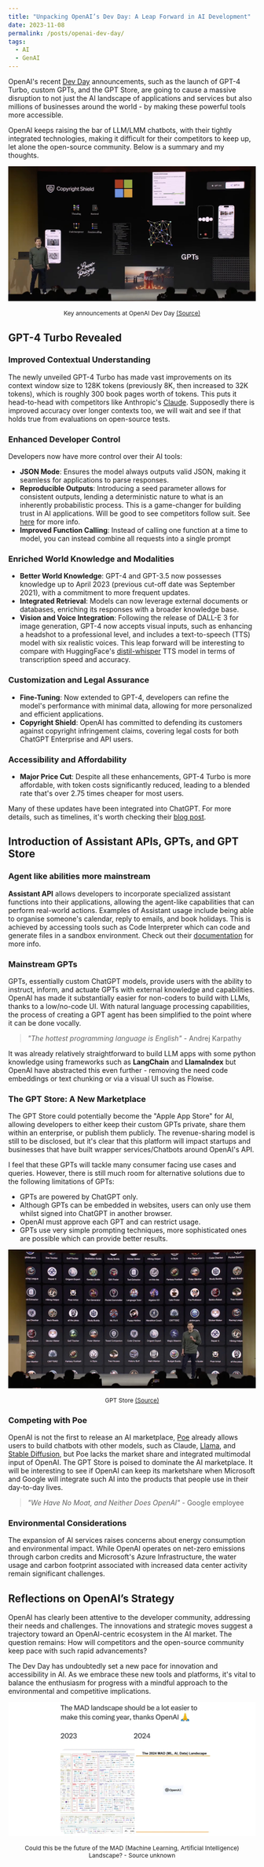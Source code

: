 ```yaml
---
title: "Unpacking OpenAI’s Dev Day: A Leap Forward in AI Development"
date: 2023-11-08
permalink: /posts/openai-dev-day/
tags:
  - AI
  - GenAI
---
```


OpenAI's recent [Dev Day](https://youtu.be/U9mJuUkhUzk) announcements, such as the launch of GPT-4 Turbo, custom GPTs, and the GPT Store, are going to cause a massive disruption to not just the AI landscape of applications and services but also millions of businesses around the world - by making these powerful tools more accessible.

OpenAI keeps raising the bar of LLM/LMM chatbots, with their tightly integrated technologies, making it difficult for their competitors to keep up, let alone the open-source community. Below is a summary and my thoughts.

![Sam Altman presenting at OpenAI Dev Day](/images/blog/2023-11-openai-dev-day.jpeg)
<p style="text-align: center;font-size:12px">Key announcements at OpenAI Dev Day <a href="https://youtu.be/U9mJuUkhUzk">(Source)</a></p>

## GPT-4 Turbo Revealed

### Improved Contextual Understanding

The newly unveiled GPT-4 Turbo has made vast improvements on its context window size to 128K tokens (previously 8K, then increased to 32K tokens), which is roughly 300 book pages worth of tokens. This puts it head-to-head with competitors like Anthropic's [Claude](https://claude.ai/). Supposedly there is improved accuracy over longer contexts too, we will wait and see if that holds true from evaluations on open-source tests.

### Enhanced Developer Control

Developers now have more control over their AI tools:

* **JSON Mode**: Ensures the model always outputs valid JSON, making it seamless for applications to parse responses.
* **Reproducible Outputs**: Introducing a seed parameter allows for consistent outputs, lending a deterministic nature to what is an inherently probabilistic process. This is a game-changer for building trust in AI applications. Will be good to see competitors follow suit. See [here](https://platform.openai.com/docs/guides/text-generation/reproducible-outputs) for more info.
* **Improved Function Calling**: Instead of calling one function at a time to model, you can instead combine all requests into a single prompt

### Enriched World Knowledge and Modalities

* **Better World Knowledge**: GPT-4 and GPT-3.5 now possesses knowledge up to April 2023 (previous cut-off date was September 2021), with a commitment to more frequent updates.
* **Integrated Retrieval**: Models can now leverage external documents or databases, enriching its responses with a broader knowledge base.
* **Vision and Voice Integration**: Following the release of DALL-E 3 for image generation, GPT-4 now accepts visual inputs, such as enhancing a headshot to a professional level, and includes a text-to-speech (TTS) model with six realistic voices. This leap forward will be interesting to compare with HuggingFace's [distil-whisper](https://huggingface.co/distil-whisper) TTS model in terms of transcription speed and accuracy.

### Customization and Legal Assurance

* **Fine-Tuning**: Now extended to GPT-4, developers can refine the model's performance with minimal data, allowing for more personalized and efficient applications.
* **Copyright Shield**: OpenAI has committed to defending its customers against copyright infringement claims, covering legal costs for both ChatGPT Enterprise and API users.

### Accessibility and Affordability

* **Major Price Cut**: Despite all these enhancements, GPT-4 Turbo is more affordable, with token costs significantly reduced, leading to a blended rate that's over 2.75 times cheaper for most users.

Many of these updates have been integrated into ChatGPT. For more details, such as timelines, it's worth checking their [blog post](https://openai.com/blog/new-models-and-developer-products-announced-at-devday).

## Introduction of Assistant APIs, GPTs, and GPT Store

### Agent like abilities more mainstream

**Assistant API** allows developers to incorporate specialized assistant functions into their applications, allowing the agent-like capabilities that can perform real-world actions. Examples of Assistant usage include being able to organise someone's calendar, reply to emails, and book holidays. This is achieved by accessing tools such as Code Interpreter which can code and generate files in a sandbox environment. Check out their [documentation](https://platform.openai.com/docs/assistants/how-it-works) for more info.

### Mainstream GPTs

GPTs, essentially custom ChatGPT models, provide users with the ability to instruct, inform, and actuate GPTs with external knowledge and capabilities. OpenAI has made it substantially easier for non-coders to build with LLMs, thanks to a low/no-code UI. With natural language processing capabilities, the process of creating a GPT agent has been simplified to the point where it can be done vocally.

> *"The hottest programming language is English"* - Andrej Karpathy

It was already relatively straightforward to build LLM apps with some python knowledge using frameworks such as **LangChain** and **LlamaIndex** but OpenAI have abstracted this even further - removing the need code embeddings or text chunking or via a visual UI such as Flowise.

### The GPT Store: A New Marketplace

The GPT Store could potentially become the "Apple App Store" for AI, allowing developers to either keep their custom GPTs private, share them within an enterprise, or publish them publicly. The revenue-sharing model is still to be disclosed, but it's clear that this platform will impact startups and businesses that have built wrapper services/Chatbots around OpenAI's API.

I feel that these GPTs will tackle many consumer facing use cases and queries. However, there is still much room for alternative solutions due to the following limitations of GPTs:

* GPTs are powered by ChatGPT only.
* Although GPTs can be embedded in websites, users can only use them whilst signed into ChatGPT in another browser.
* OpenAI must approve each GPT and can restrict usage.
* GPTs use very simple prompting techniques, more sophisticated ones are possible which can provide better results.

![GPT Store](/images/blog/2023-11-openai-gpts.jpeg)
<p style="text-align: center;font-size:12px">GPT Store <a href="https://youtu.be/U9mJuUkhUzk">(Source)</a></p>

### Competing with Poe

OpenAI is not the first to release an AI marketplace, [Poe](https://poe.com/login) already allows users to build chatbots with other models, such as Claude, [Llama](https://ai.meta.com/llama/), and [Stable Diffusion](https://stablediffusionweb.com/), but Poe lacks the market share and integrated multimodal input of OpenAI. The GPT Store is poised to dominate the AI marketplace. It will be interesting to see if OpenAI can keep its marketshare when Microsoft and Google will integrate such AI into the products that people use in their day-to-day lives.

> *"We Have No Moat, and Neither Does OpenAI"* - Google employee

### Environmental Considerations

The expansion of AI services raises concerns about energy consumption and environmental impact. While OpenAI operates on net-zero emissions through carbon credits and Microsoft's Azure Infrastructure, the water usage and carbon footprint associated with increased data center activity remain significant challenges.

## Reflections on OpenAI’s Strategy

OpenAI has clearly been attentive to the developer community, addressing their needs and challenges. The innovations and strategic moves suggest a trajectory toward an OpenAI-centric ecosystem in the AI market. The question remains: How will competitors and the open-source community keep pace with such rapid advancements?

The Dev Day has undoubtedly set a new pace for innovation and accessibility in AI. As we embrace these new tools and platforms, it's vital to balance the enthusiasm for progress with a mindful approach to the environmental and competitive implications.

![Could this be the future of the MAD (Machine Learning, Artificial Intelligence) Landscape? - Source unknown](/images/blog/2023-11-2024-MAD-landscape.png)
<p style="text-align: center;font-size:12px">Could this be the future of the MAD (Machine Learning, Artificial Intelligence) Landscape? - Source unknown </p>
